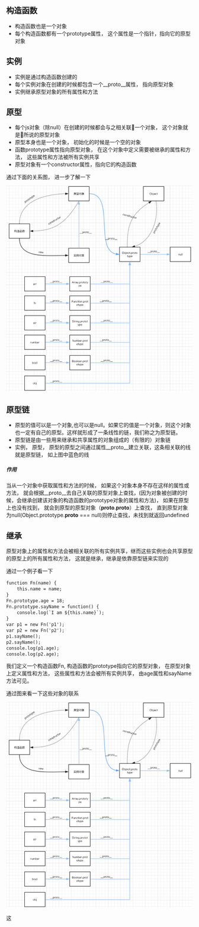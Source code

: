 ## 构造函数
- 构造函数也是一个对象
- 每个构造函数都有一个prototype属性， 这个属性是一个指针，指向它的原型对象
## 实例
- 实例是通过构造函数创建的
- 每个实例对象在创建的时候都包含一个__proto__属性， 指向原型对象
- 实例继承原型对象的所有属性和方法
## 原型
- 每个js对象（除null）在创建的时候都会与之相关联一个对象， 这个对象就是所说的原型对象
- 原型本身也是一个对象， 初始化的时候是一个空的对象
- 函数prototype属性指向原型对象， 在这个对象中定义需要被继承的属性和方法， 这些属性和方法被所有实例共享
- 原型对象有一个constructor属性，指向它的构造函数

通过下面的关系图， 进一步了解一下

![GitHub][github]

[github]: https://github.com/NiuQiaoling/interview/blob/master/img/proto.png "GitHub,Social Coding"

## 原型链
- 原型的值可以是一个对象,也可以是null。如果它的值是一个对象，则这个对象也一定有自己的原型。这样就形成了一条线性的链，我们称之为原型链。
- 原型链是由一些用来继承和共享属性的对象组成的（有限的）对象链
- 实例， 原型， 原型的原型之间通过属性__proto__建立关联，这条相关联的线就是原型链， 如上图中蓝色的线
##### 作用
当从一个对象中获取属性和方法的时候， 如果这个对象本身不存在这样的属性或方法， 就会根据__proto__去自己关联的原型对象上查找，(因为对象被创建的时候，会继承创建该对象的构造函数的prototype对象的属性和方法)， 如果在原型上也没有找到， 就会到原型的原型对象（__proto__.__proto__）上查找， 直到原型对象为null(Object.prototype.__proto__ === null)则停止查找，未找到就返回undefined

## 继承
原型对象上的属性和方法会被相关联的所有实例共享，继而这些实例也会共享原型的原型上的所有属性和方法， 这就是继承，继承是依靠原型链来实现的

通过一个例子看一下

    function Fn(name) {
        this.name = name;
    }
    Fn.prototype.age = 18;
    Fn.prototype.sayName = function() {
        console.log(`I am ${this.name}`);
    }
    var p1 = new Fn('p1');
    var p2 = new Fn('p2');
    p1.sayName();
    p2.sayName();
    console.log(p1.age);
    console.log(p2.age);
我们定义一个构造函数Fn, 构造函数的prototype指向它的原型对象， 在原型对象上定义属性和方法， 这些属性和方法会被所有实例共享， 由age属性和sayName方法可见。

通过图来看一下这些对象的联系

![GitHub][github]

[github]: https://github.com/NiuQiaoling/interview/blob/master/img/example.png "GitHub,Social Coding 2"

这
